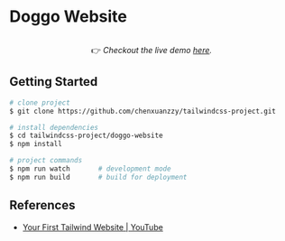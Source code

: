 # Doggo Website

<!-- demo screenshot -->
<div align="center">

  <img src="" />

👉️ _Checkout the live demo [here]()._

</div>

## Getting Started

```bash
# clone project
$ git clone https://github.com/chenxuanzzy/tailwindcss-project.git

# install dependencies
$ cd tailwindcss-project/doggo-website
$ npm install

# project commands
$ npm run watch       # development mode
$ npm run build       # build for deployment
```

## References

- [Your First Tailwind Website | YouTube](https://www.youtube.com/watch?v=NRagrTU_v8o&list=RDCMUC29ju8bIPH5as8OGnQzwJyA&index=3&ab_channel=TraversyMedia)
